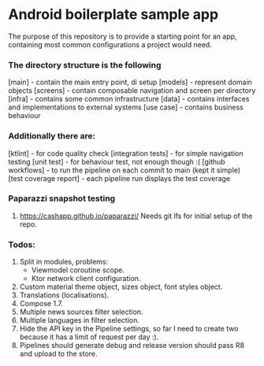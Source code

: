 # Android boilerplate sample  app

The purpose of this repository is to provide a starting point for an app,
containing most common configurations a project would need.

### The directory structure is the following
[main] - contain the main entry point, di setup
[models] - represent domain objects
[screens] - contain composable navigation and screen per directory
[infra] - contains some common infrastructure
[data] - contains interfaces and implementations to external systems
[use case] - contains business behaviour

### Additionally there are:
[ktlint] - for code quality check
[integration tests] - for simple navigation testing
[unit test] - for behaviour test, not enough though :(
[github workflows] - to run the pipeline on each commit to main (kept it simple)
[test coverage report] - each pipeline run displays the test coverage

### Paparazzi snapshot testing

1. https://cashapp.github.io/paparazzi/
   Needs git lfs for initial setup of the repo.

### Todos:
1. Split in modules, problems:
   - Viewmodel coroutine scope.
   - Ktor network client configuration.
2. Custom material theme object, sizes object, font styles object.
3. Translations (localisations).
4. Compose 1.7.
5. Multiple news sources filter selection.
6. Multiple languages in filter selection.
7. Hide the API key in the Pipeline settings, so far I need to create two because it has a limit of request per day :).
8. Pipelines should generate debug and release version should pass R8 and upload to the store.
